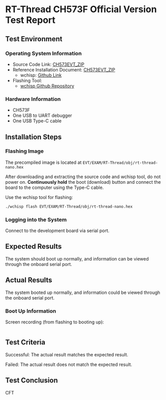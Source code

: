 # RT-Thread CH573F Official Version Test Report

## Test Environment

### Operating System Information

- Source Code Link: [CH573EVT_ZIP](https://www.wch.cn/downloads/CH573EVT_ZIP.html)
- Reference Installation Document: [CH573EVT_ZIP](https://www.wch.cn/downloads/CH573EVT_ZIP.html)
    - wchisp: [Github Link](https://github.com/ch32-rs/wchisp)
- Flashing Tool:
    - [wchisp Github Repository](https://github.com/ch32-rs/wchisp/)

### Hardware Information

- CH573F
- One USB to UART debugger
- One USB Type-C cable

## Installation Steps

### Flashing Image

The precompiled image is located at `EVT/EXAM/RT-Thread/obj/rt-thread-nano.hex`

After downloading and extracting the source code and wchisp tool, do not power on. **Continuously hold** the boot (download) button and connect the board to the computer using the Type-C cable.

Use the wchisp tool for flashing:
```bash
./wchisp flash EVT/EXAM/RT-Thread/obj/rt-thread-nano.hex

```

### Logging into the System

Connect to the development board via serial port.

## Expected Results

The system should boot up normally, and information can be viewed through the onboard serial port.

## Actual Results

The system booted up normally, and information could be viewed through the onboard serial port.

### Boot Up Information

Screen recording (from flashing to booting up):

```log

```

## Test Criteria

Successful: The actual result matches the expected result.

Failed: The actual result does not match the expected result.

## Test Conclusion

CFT

